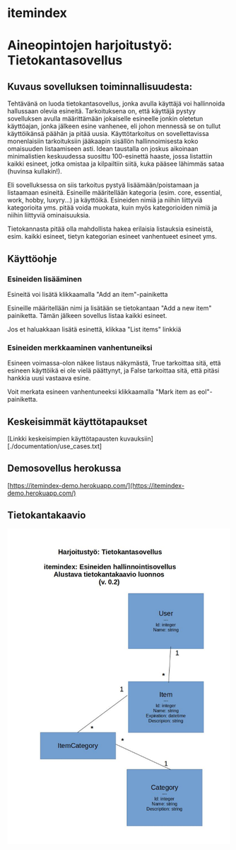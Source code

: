 # itemindex

# Aineopintojen harjoitustyö: Tietokantasovellus

## Kuvaus sovelluksen toiminnallisuudesta:

Tehtävänä on luoda tietokantasovellus, jonka avulla käyttäjä voi hallinnoida hallussaan olevia esineitä. Tarkoituksena on, että käyttäjä pystyy sovelluksen avulla määrittämään jokaiselle esineelle jonkin oletetun käyttöajan, jonka jälkeen esine vanhenee, eli johon mennessä se on tullut käyttöikänsä päähän ja pitää uusia. Käyttötarkoitus on sovellettavissa monenlaisiin tarkoituksiin jääkaapin sisällön hallinnoimisesta koko omaisuuden listaamiseen asti. Idean taustalla on joskus aikoinaan minimalistien keskuudessa suosittu 100-esinettä haaste, jossa listattiin kaikki esineet, jotka omistaa ja kilpailtiin siitä, kuka pääsee lähimmäs sataa (huvinsa kullakin!).

Eli sovelluksessa on siis tarkoitus pystyä lisäämään/poistamaan ja listaamaan esineitä. Esineille määritellään kategoria (esim. core, essential, work, hobby, luxyry...) ja käyttöikä. Esineiden nimiä ja niihin liittyviä kategorioita yms. pitää voida muokata, kuin myös kategorioiden nimiä ja niihin liittyviä ominaisuuksia.

Tietokannasta pitää olla mahdollista hakea erilaisia listauksia esineistä, esim. kaikki esineet, tietyn kategorian esineet vanhentueet esineet yms.

## Käyttöohje

### Esineiden lisääminen

Esineitä voi lisätä klikkaamalla "Add an item"-painiketta

Esineille määritellään nimi ja lisätään se tietokantaan "Add a new item" painiketta. Tämän jälkeen sovellus listaa kaikki esineet.

Jos et haluakkaan lisätä esinettä, klikkaa "List items" linkkiä

### Esineiden merkkaaminen vanhentuneiksi

Esineen voimassa-olon näkee listaus näkymästä, True tarkoittaa sitä, että esineen käyttöikä ei ole vielä päättynyt, ja False tarkoittaa sitä, että pitäsi hankkia uusi vastaava esine.

Voit merkata esineen vanhentuneeksi klikkaamalla "Mark item as eol"-painiketta.

## Keskeisimmät käyttötapaukset

[Linkki keskeisimpien käyttötapausten kuvauksiin][./documentation/use_cases.txt]

## Demosovellus herokussa

[https://itemindex-demo.herokuapp.com/](https://itemindex-demo.herokuapp.com/)

## Tietokantakaavio

![Kuva tietokantataulusta](./documentation/tietokantakaavio.jpg)

